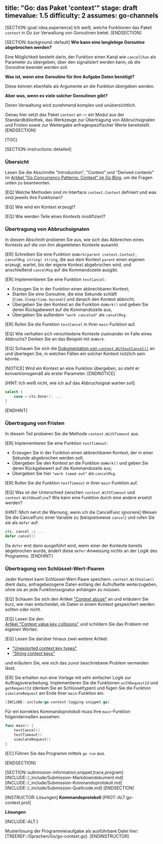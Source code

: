 title: "Go: das Paket 'context'"
stage: draft
timevalue: 1.5
difficulty: 2
assumes: go-channels
---

[SECTION::goal::idea,experience]
Ich weiß, welche Funktionen das Paket `context` in Go zur Verwaltung von Goroutinen bietet.
[ENDSECTION]

[SECTION::background::default]
__Wie kann eine langlebige Goroutine abgebrochen werden?__

Eine Möglichkeit besteht darin, der Funktion einen Kanal wie `cancelChan` als Parameter
zu übergeben, über den signalisiert werden kann, ob die Goroutine beendet werden soll.

__Was ist, wenn eine Goroutine für ihre Aufgabe Daten benötigt?__

Diese können ebenfalls als Argumente an die Funktion übergeben werden.

__Aber was, wenn es viele solcher Goroutinen gibt?__

Deren Verwaltung wird zunehmend komplex und unübersichtlich.

Genau hier setzt das Paket `context` an — ein Modul aus der Standardbibliothek, 
das Werkzeuge zur Übertragung von Abbruchsignalen und Fristen sowie zur Weitergabe 
anfragespezifischer Werte bereitstellt.
[ENDSECTION]

[TOC]

[SECTION::instructions::detailed]

### Übersicht

Lesen Sie die Abschnitte "Introduction", "Context" und "Derived contexts" im 
[Artikel "Go Concurrency Patterns: Context" im Go Blog](https://go.dev/blog/context),
um die Fragen unten zu beantworten.

[EQ] Welche Methoden sind im Interface `context.Context` definiert und was sind 
jeweils ihre Funktionen?

[EQ] Wie wird ein Kontext erzeugt?

[EQ] Wie werden Teile eines Kontexts modifiziert?

<!-- time estimate: 15 min -->


### Übertragung von Abbruchsignalen

In diesem Abschnitt probieren Sie aus, wie sich das Abbrechen eines Kontexts auf die 
von ihm abgeleiteten Kontexte auswirkt.

[ER] Schreiben Sie eine Funktion `doWork(parent context.Context, cancelMsg string) string`,
die aus dem Kontext `parent` einen eigenen erzeugt, wartet, bis der eigene Kontext abgebrochen wird, 
und anschließend `cancelMsg` auf die Kommandozeile ausgibt.

[ER] Implementieren Sie eine Funktion `testCancel`:

- Erzeugen Sie in der Funktion einen abbrechbaren Kontext;
- Starten Sie eine Goroutine, die eine Sekunde schläft (`time.Sleep(time.Second)`) 
  und danach den Kontext abbricht; 
- Übergeben Sie den Kontext an die Funktion `doWork()` und geben Sie deren Rückgabewert 
  auf die Kommandozeile aus;
- Übergeben Sie außerdem `"work canceled"` als `cancelMsg`.

[ER] Rufen Sie die Funktion `testCancel` in Ihrer `main`-Funktion auf. 

[EQ] Wie verhalten sich verschiedene Kontexte zueinander im Falle eines Abbruchs? 
Denken Sie an das Beispiel mit `doWork`.

[EQ] Schauen Sie sich die 
[Dokumentation von `context.WithoutCancel()`](https://pkg.go.dev/context#WithoutCancel)
an und überlegen Sie, in welchen Fällen ein solcher Kontext nützlich sein könnte.

[NOTICE]
Wird ein Kontext an eine Funktion übergeben, so steht er konventionsgemäß als erster Parameter.
[ENDNOTICE]

[HINT::Ich weiß nicht, wie ich auf das Abbruchsignal warten soll]
```go
select {
    case <-ctx.Done(): ...
}
```
[ENDHINT]

<!-- time estimate: 20 min -->


### Übertragung von Fristen

In diesem Teil probieren Sie die Methode `context.WithTimeout` aus.

[ER] Implementieren Sie eine Funktion `testTimeout`:

- Erzeugen Sie in der Funktion einen abbrechbaren Kontext, der in einer Sekunde 
  abgebrochen werden soll;
- Übergeben Sie den Kontext an die Funktion `doWork()` und geben Sie deren Rückgabewert
  auf die Kommandozeile aus;
- Übergeben Sie hier `"work timed out"` als `cancelMsg`.

[ER] Rufen Sie die Funktion `testTimeout` in Ihrer `main`-Funktion auf.

[EQ] Was ist der Unterschied zwischen `context.WithTimeout` und `context.WithDeadline`?
Wie kann eine Funktion durch eine andere ersetzt werden?

[HINT::Mich nervt die Warnung, wenn ich die CancelFunc ignoriere]
Weisen Sie die CancelFunc einer Variable zu (beispielsweise `cancel`) und rufen Sie 
sie als `defer` auf:

```go
ctx, cancel := ...
defer cancel()
```

Da `defer` erst dann ausgeführt wird, wenn einer der Kontexte bereits abgebrochen wurde,
ändert diese `defer`-Anweisung nichts an der Logik des Programms.
[ENDHINT]

<!-- time estimate: 10 min -->


### Übertragung von Schlüssel-Wert-Paaren

Jeder Kontext kann Schlüssel-Wert-Paare speichern.
`context.WithValue()` dient dazu, anfragebezogene Daten entlang der Aufrufkette weiterzugeben, 
ohne sie an jede Funktionssignatur anhängen zu müssen.

[EQ] Schauen Sie sich den Artikel 
["Context abuse"](https://boldlygo.tech/archive/2025-04-10-context-abuse/)
an und erläutern Sie kurz, wie man entscheidet, ob Daten in einem Kontext 
gespeichert werden sollten oder nicht. 

[EQ] Lesen Sie den  
[Artikel "Context value key collisions"](https://boldlygo.tech/archive/2025-05-23-context-value-key-collisions/)
und schildern Sie das Problem mit eigenen Worten.

[EQ] Lesen Sie darüber hinaus zwei weitere Artikel:

  - ["Unexported context key types"](https://boldlygo.tech/archive/2025-05-27-unexported-context-key-types/)
  - ["String context keys"](https://boldlygo.tech/archive/2025-06-10-string-context-keys/)

und erläutern Sie, wie sich das zuvor beschriebene Problem vermeiden lässt.

[ER] Sie erhalten nun eine Vorlage mit sehr einfacher Logik zur Auftragsverarbeitung. 
Implementieren Sie die Funktionen `withRequestId` und `getRequestId` (denken Sie an Schlüsseltypen) 
und fügen Sie die Funktion `simulateRequest` am Ende Ihrer `main`-Funktion ein.

```go
[INCLUDE::include/go-context-logging-snippet.go]
```

Für ein korrektes Kommandoprotokoll muss Ihre `main`-Funktion folgendermaßen aussehen:
```go
func main() {
    testCancel()
    testTimeout()
    simulateRequest()
}
```

[EC] Führen Sie das Programm mittels `go run` aus.

<!-- time estimate: 25 min -->
[ENDSECTION]

[SECTION::submission::information,snippet,trace,program]
[INCLUDE::/_include/Submission-Markdowndokument.md]
[INCLUDE::/_include/Submission-Kommandoprotokoll.md]
[INCLUDE::/_include/Submission-Quellcode.md]
[ENDSECTION]

[INSTRUCTOR::Lösungen]
**Kommandoprotokoll**
[PROT::ALT:go-context.prot]

**Lösungen**

[INCLUDE::ALT:]

Musterlösung der Programmieraufgabe als ausführbare Datei hier:
[TREEREF::/Sprachen/Go/go-context.go].
[ENDINSTRUCTOR]

